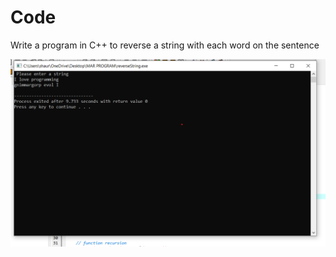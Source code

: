 # Code
Write a program in C++ to reverse a string with each word on the sentence

<img src="Images/ReverseString.png">
